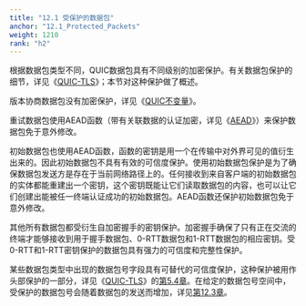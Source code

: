 ```yaml
---
title: "12.1 受保护的数据包"
anchor: "12.1_Protected_Packets"
weight: 1210
rank: "h2"
---
```


根据数据包类型不同，QUIC数据包具有不同级别的加密保护。有关数据包保护的细节，详见《[QUIC-TLS](/RFC9001_Chinese_Translation)》；本节对这种保护做了概述。

版本协商数据包没有加密保护，详见《[QUIC不变量](../RFC8999_Chinese_Translation)》。

重试数据包使用AEAD函数（带有关联数据的认证加密，详见《[AEAD](https://www.rfc-editor.org/info/rfc5116)》）来保护数据包免于意外修改。

初始数据包也使用AEAD函数，函数的密钥是用一个在传输中对外界可见的值衍生出来的。因此初始数据包不具有有效的可信度保护。使用初始数据包保护是为了确保数据包发送方是存在于当前网络路径上的。任何接收到来自客户端的初始数据包的实体都能重建出一个密钥，这个密钥既能让它们读取数据包的内容，也可以让它们创建出能被任一终端认证成功的初始数据包。AEAD函数还保护初始数据包免于意外修改。

其他所有数据包都受衍生自加密握手的密钥保护。加密握手确保了只有正在交流的终端才能够接收到用于握手数据包、0-RTT数据包和1-RTT数据包的相应密钥。受0-RTT和1-RTT密钥保护的数据包具有强力的可信度和完整性保护。

某些数据包类型中出现的数据包号字段具有可替代的可信度保护，这种保护被用作头部保护的一部分，详见《[QUIC-TLS](../RFC9001_Chinese_Translation)》的[第5.4章](../RFC9001_Chinese_Translation/#5.4_Header_Protection)。在给定的数据包号空间中，受保护的数据包号会随着数据包的发送而增加，详见[第12.3章](#12.3_Packet_Numbers)。
